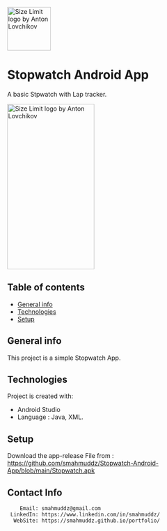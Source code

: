 <img src="https://user-images.githubusercontent.com/85384973/164913278-d8908fe9-99c3-40f6-b8e5-95e031d6a9be.png" align="center"
     alt="Size Limit logo by Anton Lovchikov" width="100" height="100">
# Stopwatch Android App
A basic Stpwatch with Lap tracker.
     
     

<img src="https://user-images.githubusercontent.com/85384973/164913617-e82d078e-99df-4011-a619-5f1d2f5f31ce.jpeg" align="center"
     alt="Size Limit logo by Anton Lovchikov" width="200" height="380">


## Table of contents
* [General info](#general-info)
* [Technologies](#technologies)
* [Setup](#setup)

## General info
This project is a simple Stopwatch App.
	
## Technologies
Project is created with:
* Android Studio 
* Language : Java, XML.

	
## Setup
Download the app-release File from : https://github.com/smahmuddz/Stopwatch-Android-App/blob/main/Stopwatch.apk

## Contact Info
```
    Email: smahmuddz@gmail.com
 LinkedIn: https://www.linkedin.com/in/smahmuddz/
  WebSite: https://smahmuddz.github.io/portfolio/
```
